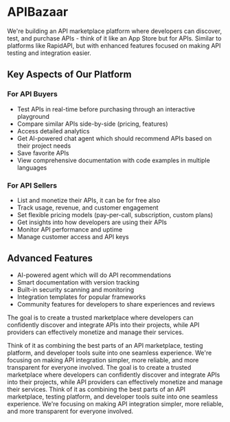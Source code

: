 
# APIBazaar

We're building an API marketplace platform where developers can discover, test, and purchase APIs - think of it like an App Store but for APIs. Similar to platforms like RapidAPI, but with enhanced features focused on making API testing and integration easier.

## Key Aspects of Our Platform

### For API Buyers

- Test APIs in real-time before purchasing through an interactive playground
- Compare similar APIs side-by-side (pricing, features)
- Access detailed analytics
- Get AI-powered chat agent which should recommend APIs based on their project needs
- Save favorite APIs
- View comprehensive documentation with code examples in multiple languages

### For API Sellers

- List and monetize their APIs, it can be for free also
- Track usage, revenue, and customer engagement
- Set flexible pricing models (pay-per-call, subscription, custom plans)
- Get insights into how developers are using their APIs
- Monitor API performance and uptime
- Manage customer access and API keys

## Advanced Features

- AI-powered agent which will do API recommendations
- Smart documentation with version tracking
- Built-in security scanning and monitoring
- Integration templates for popular frameworks
- Community features for developers to share experiences and reviews

The goal is to create a trusted marketplace where developers can confidently discover and integrate APIs into their projects, while API providers can effectively monetize and manage their services.

Think of it as combining the best parts of an API marketplace, testing platform, and developer tools suite into one seamless experience. We're focusing on making API integration simpler, more reliable, and more transparent for everyone involved.
The goal is to create a trusted marketplace where developers can confidently discover and integrate APIs into their projects, while API providers can effectively monetize and manage their services.
Think of it as combining the best parts of an API marketplace, testing platform, and developer tools suite into one seamless experience. We're focusing on making API integration simpler, more reliable, and more transparent for everyone involved.